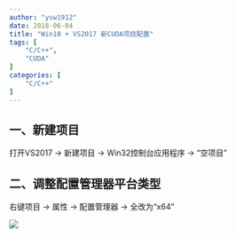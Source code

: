 ```yaml
---
author: "ysw1912"
date: 2018-06-04
title: "Win10 + VS2017 新CUDA项目配置"
tags: [
    "C/C++",
    "CUDA"
]
categories: [
    "C/C++"
]
---
```


## 一、新建项目

打开VS2017 → 新建项目 → Win32控制台应用程序 → “空项目”

## 二、调整配置管理器平台类型

右键项目 → 属性 → 配置管理器 → 全改为“x64”

![](./image/post/C&C++/CUDA01/01.png)

